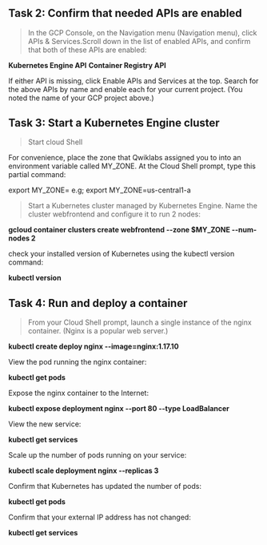 #
## Task 2: Confirm that needed APIs are enabled
>In the GCP Console, on the Navigation menu (Navigation menu), click 
APIs & Services.Scroll down in the list of enabled APIs, and confirm
 that both of these APIs are enabled:

**Kubernetes Engine API**
**Container Registry API**

If either API is missing, click Enable APIs and Services at the top. 
Search for the above APIs by name and enable each for your current 
project. (You noted the name of your GCP project above.)

## Task 3: Start a Kubernetes Engine cluster
>Start cloud Shell

For convenience, place the zone that Qwiklabs assigned you to into an environment variable called MY_ZONE. At the Cloud Shell prompt, type this partial command:

export MY_ZONE=
e.g; 
export MY_ZONE=us-central1-a

>Start a Kubernetes cluster managed by Kubernetes Engine. 
Name the cluster webfrontend and configure it to run 2 nodes:

**gcloud container clusters create webfrontend --zone $MY_ZONE --num-nodes 2**

check your installed version of Kubernetes using the kubectl version command:

**kubectl version**

## Task 4: Run and deploy a container
>From your Cloud Shell prompt, launch a single instance of the nginx container. (Nginx is a popular web server.)

**kubectl create deploy nginx --image=nginx:1.17.10**

View the pod running the nginx container:

**kubectl get pods**

Expose the nginx container to the Internet:

**kubectl expose deployment nginx --port 80 --type LoadBalancer**

View the new service:

**kubectl get services**

Scale up the number of pods running on your service:

**kubectl scale deployment nginx --replicas 3**

Confirm that Kubernetes has updated the number of pods:

**kubectl get pods**

Confirm that your external IP address has not changed:

**kubectl get services**
